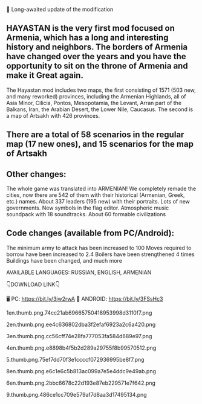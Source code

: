🎉 Long-awaited update of the modification

## **HAYASTAN** is the very first mod focused on Armenia, which has a long and interesting history and neighbors. The borders of Armenia have changed over the years and you have the opportunity to sit on the throne of Armenia and make it Great again.

The Hayastan mod includes two maps, the first consisting of 1571 (503 new, and many reworked) provinces, including the Armenian Highlands, all of Asia Minor, Cilicia, Pontos, Mesopotamia, the Levant, Arran part of the Balkans, Iran, the Arabian Desert, the Lower Nile, Caucasus. The second is a map of Artsakh with 426 provinces.

## There are a total of 58 scenarios in the regular map (17 new ones), and 15 scenarios for the map of Artsakh

## Other changes:

The whole game was translated into ARMENIAN!
We completely remade the cities, now there are 542 of them with their historical (Armenian, Greek, etc.) names.
About 337 leaders (195 new) with their portraits.
Lots of new governments.
New symbols in the flag editor.
Atmospheric music soundpack with 18 soundtracks.
About 60 formable civilizations

## Code changes (available from PC/Android):
The minimum army to attack has been increased to 100
Moves required to borrow have been increased to 2.4
Boilers have been strengthened 4 times
Buildings have been changed, and much more

AVAILABLE LANGUAGES: RUSSIAN, ENGLISH, ARMENIAN

 

👇DOWNLOAD LINK👇

🖥️ PC: https://bit.ly/3jw2rwA
📱 ANDROID: https://bit.ly/3FSsHc3

 

1en.thumb.png.74cc21ab69665750418953998d3110f7.png

2en.thumb.png.ee4c636802dba3f2efaf6923a2c6a420.png

3en.thumb.png.cc56cff74e28fa777053fa584d689e97.png

4en.thumb.png.e8898b4f5b2d289a29755f8b99570512.png

5.thumb.png.75ef7dd70f3e1ccccf072936995be8f7.png

8en.thumb.png.e6c1e6c5b813ac099a7e5e4ddc9e49ab.png

6en.thumb.png.2bbc6678c22d193e87eb229571e7f642.png

9.thumb.png.486ce1cc709e579af7d8aa3d17495134.png
​
